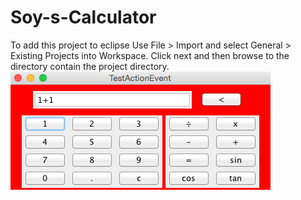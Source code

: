 # Soy-s-Calculator
To add this project to eclipse Use File > Import and select General > Existing Projects into Workspace. Click next and then browse to the directory contain the project directory.
![Screenshot](https://github.com/BisoyeO/Soy-s-Calculator/blob/master/Screenshot%202015-04-02%2014.14.50.png)
